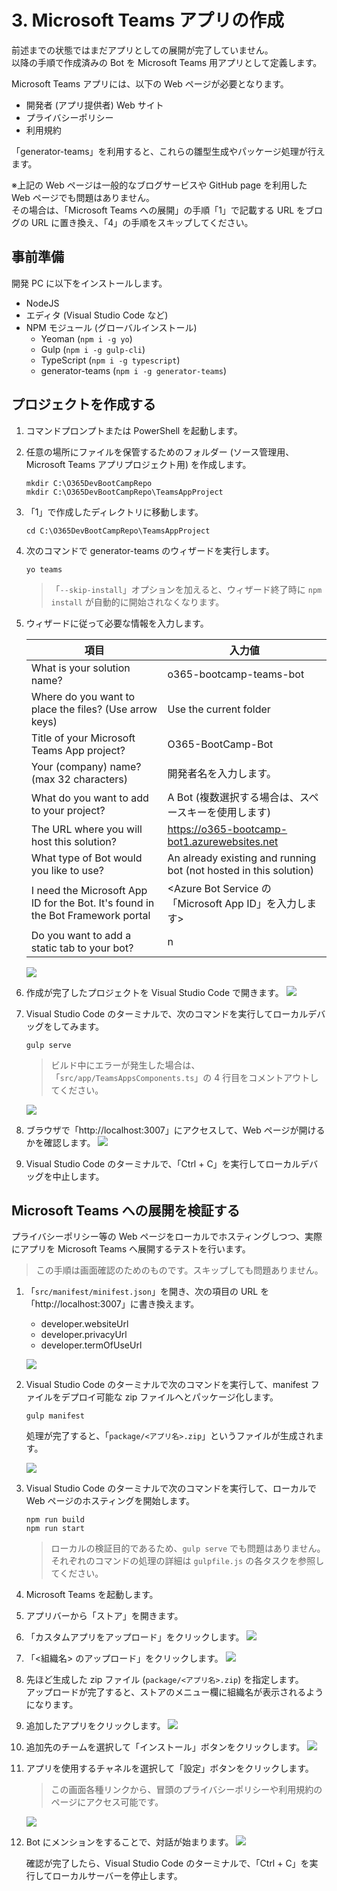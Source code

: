 # 3. Microsoft Teams アプリの作成
前述までの状態ではまだアプリとしての展開が完了していません。  
以降の手順で作成済みの Bot を Microsoft Teams 用アプリとして定義します。

Microsoft Teams アプリには、以下の Web ページが必要となります。  
- 開発者 (アプリ提供者) Web サイト
- プライバシーポリシー
- 利用規約

「generator-teams」を利用すると、これらの雛型生成やパッケージ処理が行えます。

※上記の Web ページは一般的なブログサービスや GitHub page を利用した Web ページでも問題はありません。  
その場合は、「Microsoft Teams への展開」の手順「1」で記載する URL をブログの URL に置き換え、「4」の手順をスキップしてください。

## 事前準備
開発 PC に以下をインストールします。

- NodeJS
- エディタ (Visual Studio Code など)
- NPM モジュール (グローバルインストール)
    - Yeoman (`npm i -g yo`)
    - Gulp (`npm i -g gulp-cli`)
    - TypeScript (`npm i -g typescript`)
    - generator-teams (`npm i -g generator-teams`)
    
## プロジェクトを作成する
1. コマンドプロンプトまたは PowerShell を起動します。
2. 任意の場所にファイルを保管するためのフォルダー (ソース管理用、Microsoft Teams アプリプロジェクト用) を作成します。  
    ```
    mkdir C:\O365DevBootCampRepo
    mkdir C:\O365DevBootCampRepo\TeamsAppProject
    ```
3. 「1」で作成したディレクトリに移動します。
    ```
    cd C:\O365DevBootCampRepo\TeamsAppProject
    ```

4. 次のコマンドで generator-teams のウィザードを実行します。
    ```
    yo teams
    ```
    
    >「`--skip-install`」オプションを加えると、ウィザード終了時に `npm install` が自動的に開始されなくなります。

5. ウィザードに従って必要な情報を入力します。

    |項目|入力値|
    |-|-|
    |What is your solution name?|o365-bootcamp-teams-bot|
    |Where do you want to place the files? (Use arrow keys)|Use the current folder|
    |Title of your Microsoft Teams App project?|O365-BootCamp-Bot|
    |Your (company) name? (max 32 characters)|開発者名を入力します。|
    |What do you want to add to your project?|A Bot (複数選択する場合は、スペースキーを使用します)|
    |The URL where you will host this solution?|https://o365-bootcamp-bot1.azurewebsites.net|
    |What type of Bot would you like to use?|An already existing and running bot (not hosted in this solution)|
    |I need the Microsoft App ID for the Bot. It's found in the Bot Framework portal|<Azure Bot Service の「Microsoft App ID」を入力します>|
    |Do you want to add a static tab to your bot?|n|

    ![](./assets/3-1.png)


6. 作成が完了したプロジェクトを Visual Studio Code で開きます。
    ![](./assets/3-2.png)

7. Visual Studio Code のターミナルで、次のコマンドを実行してローカルデバッグをしてみます。
    ```
    gulp serve
    ```

    >ビルド中にエラーが発生した場合は、「`src/app/TeamsAppsComponents.ts`」の 4 行目をコメントアウトしてください。

    ![](./assets/3-3.png)


8. ブラウザで「http://localhost:3007」にアクセスして、Web ページが開けるかを確認します。
    ![](./assets/3-4.png)

9. Visual Studio Code のターミナルで、「Ctrl + C」を実行してローカルデバッグを中止します。

## Microsoft Teams への展開を検証する
プライバシーポリシー等の Web ページをローカルでホスティングしつつ、実際にアプリを Microsoft Teams へ展開するテストを行います。
>この手順は画面確認のためのものです。スキップしても問題ありません。

1. 「`src/manifest/minifest.json`」を開き、次の項目の URL を「http://localhost:3007」に書き換えます。
    - developer.websiteUrl
    - developer.privacyUrl
    - developer.termOfUseUrl

    ![](./assets/3-5.png)

2. Visual Studio Code のターミナルで次のコマンドを実行して、manifest ファイルをデプロイ可能な zip ファイルへとパッケージ化します。

    ```
    gulp manifest
    ```

    処理が完了すると、「`package/<アプリ名>.zip`」というファイルが生成されます。

    ![](./assets/3-6.png)

3. Visual Studio Code のターミナルで次のコマンドを実行して、ローカルで Web ページのホスティングを開始します。

    ```
    npm run build
    npm run start
    ```

    > ローカルの検証目的であるため、`gulp serve` でも問題はありません。  
    それぞれのコマンドの処理の詳細は `gulpfile.js` の各タスクを参照してください。

4. Microsoft Teams を起動します。
5. アプリバーから「ストア」を開きます。
6. 「カスタムアプリをアップロード」をクリックします。
    ![](./assets/3-7.png)

7. 「<組織名> のアップロード」をクリックします。
    ![](./assets/3-8.png)

8. 先ほど生成した zip ファイル (`package/<アプリ名>.zip`) を指定します。  
アップロードが完了すると、ストアのメニュー欄に組織名が表示されるようになります。
9. 追加したアプリをクリックします。
    ![](./assets/3-9.png)

10. 追加先のチームを選択して「インストール」ボタンをクリックします。
    ![](./assets/3-10.png)

11. アプリを使用するチャネルを選択して「設定」ボタンをクリックします。
    
    >この画面各種リンクから、冒頭のプライバシーポリシーや利用規約のページにアクセス可能です。

    ![](./assets/3-11.png)

12. Bot にメンションをすることで、対話が始まります。
    ![](./assets/3-12.png)

    確認が完了したら、Visual Studio Code のターミナルで、「Ctrl + C」を実行してローカルサーバーを停止します。
